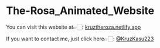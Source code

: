 # The-Rosa_Animated_Website

You can visit this website at👉🏻: [kruztheroza.netlify.app](https://kruztheroza.netlify.app)

If you want to contact me, just click here👉🏻: [@KruzKasu223](https://www.twitter.com/KruzKasu223)
